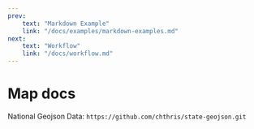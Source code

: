 ```yaml
---
prev: 
    text: "Markdown Example"
    link: "/docs/examples/markdown-examples.md"
next:
    text: "Workflow"
    link: "/docs/workflow.md"
---
```


# Map docs

National Geojson Data: `https://github.com/chthris/state-geojson.git`